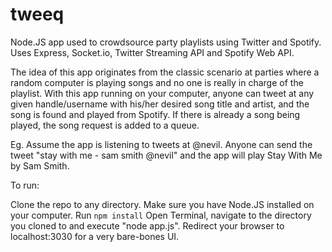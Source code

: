 tweeq
=====

Node.JS app used to crowdsource party playlists using Twitter and Spotify.
Uses Express, Socket.io, Twitter Streaming API and Spotify Web API.

The idea of this app originates from the classic scenario at parties where a random computer is playing songs and no one is really in charge of the playlist. With this app running on your computer, anyone can tweet at any given handle/username with his/her desired song title and artist, and the song is found and played from Spotify. If there is already a song being played, the song request is added to a queue. 

Eg.
Assume the app is listening to tweets at @nevil.
Anyone can send the tweet "stay with me - sam smith @nevil" and the app will play Stay With Me by Sam Smith.

To run:

Clone the repo to any directory. Make sure you have Node.JS installed on your computer. Run `npm install`
Open Terminal, navigate to the directory you cloned to and execute "node app.js". Redirect your browser to localhost:3030 for a very bare-bones UI.
